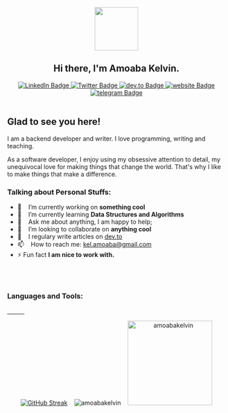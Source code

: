 

<div id="header" align="center">
  <img src="https://media.giphy.com/media/M9gbBd9nbDrOTu1Mqx/giphy.gif" width="100"/><br>
  
  ## Hi there, I'm Amoaba Kelvin.
  <div id="badges">
  <a href="https://www.linkedin.com/in/kelvin-amoaba-851650224">
    <img src="https://img.shields.io/badge/LinkedIn-blue?style=for-the-badge&logo=linkedin&logoColor=white" alt="LinkedIn Badge"/>
  </a>
  <a href="https://twitter.com/kelamoaba">
    <img src="https://img.shields.io/badge/Twitter-blue?style=for-the-badge&logo=twitter&logoColor=white" alt="Twitter Badge"/>
  </a>
  <a href="https://dev.to/amoabakelvin">
    <img src="https://img.shields.io/badge/DEV.TO-black?style=for-the-badge&logo=dev.to&logoColor=white" alt="dev.to Badge"/>
  </a>
  <a href="http://www.kelvinamoaba.me">
    <img src="https://img.shields.io/badge/WEBSITE-greenblue?style=for-the-badge&logo=Google-chrome&logoColor=white" alt="website Badge"/>
  </a>
  <a href="https://t.me/a_moaba">
    <img src="https://img.shields.io/badge/Telegram-blue?style=for-the-badge&logo=telegram&logoColor=white" alt="telegram Badge"/>
  </a>
</div>
</div> 

<br> 
<!-- My Intro --> 

## Glad to see you here!

I am a backend developer and writer. I love programming, writing and teaching.

As a software developer, I enjoy using my obsessive attention to detail, my unequivocal love for making things that change the world. That's why I like to make things that make a difference.

### **Talking about Personal Stuffs:**

- 🔭 &nbsp;&nbsp; I’m currently working on **something cool**
- 🌱 &nbsp;&nbsp; I’m currently learning **Data Structures and Algorithms**
- 💬 &nbsp;&nbsp; Ask me about anything, I am happy to help;
- 👯 &nbsp;&nbsp; I’m looking to collaborate on **anything cool**
- 📝 &nbsp;&nbsp; I regulary write articles on [dev.to](https://dev.to/amoabakelvin)
- 📫 &nbsp;&nbsp; How to reach me: kel.amoaba@gmail.com
- ⚡ Fun fact **I am nice to work with.**

</br>


<!-- Languages and tools section -->
 <br>
<h3 align="left">Languages and Tools:</h3>
<p align="left"> 
    <a href="#"> 
        <img src="https://img.shields.io/badge/Python-14354C?style=for-the-badge&logo=python&logoColor=white" alt="" height=""/> 
    </a>
    <a href="#"> 
        <img src=" 	https://img.shields.io/badge/Django-092E20?style=for-the-badge&logo=django&logoColor=white" alt="" height=""/> 
    </a>
    <a href="#"> 
        <img src=" 	https://img.shields.io/badge/DJANGO REST FRAMEWORK-092E20?style=for-the-badge&logo=django&logoColor=white" alt="" height=""/> 
    </a>
    <a href="#"> 
        <img src="https://img.shields.io/badge/PostgreSQL-316192?style=for-the-badge&logo=postgresql&logoColor=white" alt="" height=""/> 
    </a>
    <a href="#"> 
        <img src="https://img.shields.io/badge/JavaScript-F7DF1E?style=for-the-badge&logo=javascript&logoColor=black" alt="" height=""/> 
    </a>
    <a href="#"> 
        <img src="https://img.shields.io/badge/Shell_Script-121011?style=for-the-badge&logo=gnu-bash&logoColor=white" alt="" height=""/> 
    </a>
    <a href="#"> 
        <img src=" 	https://img.shields.io/badge/HTML5-E34F26?style=for-the-badge&logo=html5&logoColor=white" alt="" height=""/> 
    </a>
    <a href="#"> 
        <img src="https://img.shields.io/badge/CSS3-1572B6?style=for-the-badge&logo=css3&logoColor=white" alt="" height=""/> 
    </a>
    <a href="#"> 
        <img src="https://img.shields.io/badge/Bootstrap-563D7C?style=for-the-badge&logo=bootstrap&logoColor=white" alt="" height=""/> 
    </a>
    <a href="#"> 
        <img src="https://img.shields.io/badge/Linux-FCC624?style=for-the-badge&logo=linux&logoColor=black" alt="" height=""/> 
    </a>
    <a href="#"> 
        <img src="https://img.shields.io/badge/redis-%23DD0031.svg?&style=for-the-badge&logo=redis&logoColor=white" alt="" height=""/> 
    </a>
</p> 

<!-- Streaks, github stat and most used languages. -->
<div align="center"> 

[![GitHub Streak](http://github-readme-streak-stats.herokuapp.com?user=AmoabaKelvin&theme=radical)](https://git.io/streak-stats)
&nbsp;&nbsp;
<img src="https://github-readme-stats.vercel.app/api?username=amoabakelvin&show_icons=true&locale=en" alt="amoabakelvin" />
&nbsp;&nbsp;
<img src="https://github-readme-stats.vercel.app/api/top-langs?username=amoabakelvin&show_icons=true&locale=en&layout=compact" alt="amoabakelvin" height="195px"/>
</div>

<!---
AmoabaKelvin/AmoabaKelvin is a ✨ special ✨ repository because its `README.md` (this file) appears on your GitHub profile.
You can click the Preview link to take a look at your changes.
--->
